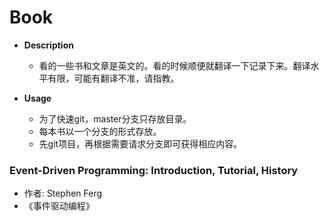# Book

   - **Description**
      - 看的一些书和文章是英文的。看的时候顺便就翻译一下记录下来。翻译水平有限，可能有翻译不准，请指教。

   - **Usage**
      - 为了快速git，master分支只存放目录。
      - 每本书以一个分支的形式存放。
      - 先git项目，再根据需要请求分支即可获得相应内容。

### Event-Driven Programming: Introduction, Tutorial, History
   - 作者: Stephen Ferg
   - 《事件驱动编程》
